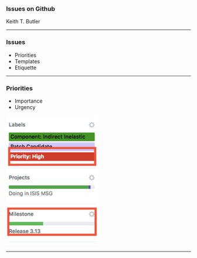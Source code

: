 ### Issues on Github

 Keith T. Butler

---
### Issues

* Priorities
* Templates
* Etiquette

---
### Priorities

* Importance
* Urgency
<img src="images/priorities_1.png" alt="Priorities" style="width: 250px;"/>

---
